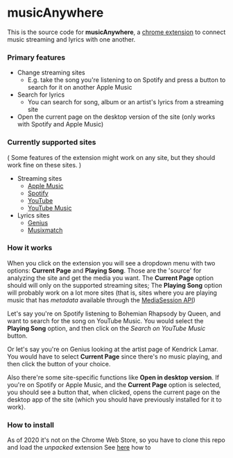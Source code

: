 # musicAnywhere

This is the source code for **musicAnywhere**, a [chrome extension](https://support.google.com/chrome_webstore/answer/2664769) to connect music streaming and lyrics with one another.


### Primary features
* Change streaming sites
  * E.g. take the song you're listening to on Spotify and press a button to search for it on another Apple Music
* Search for lyrics
  * You can search for song, album or an artist's lyrics from a streaming site
* Open the current page on the desktop version of the site (only works with Spotify and Apple Music)


### Currently supported sites
( Some features of the extension might work on any site, but they should work fine on these sites. )
* Streaming sites
  * [Apple Music](https://music.apple.com/)
  * [Spotify](https://open.spotify.com/)
  * [YouTube](https://www.youtube.com/)
  * [YouTube Music](https://music.youtube.com/)
* Lyrics sites
  * [Genius](https://www.genius.com/)
  * [Musixmatch](https://www.musixmatch.com/)


### How it works
When you click on the extension you will see a dropdown menu with two options: **Current Page** and **Playing Song**. Those are the 'source' for analyzing the site and get the media you want. The **Current Page** option should will only on the supported streaming sites; The **Playing Song** option will probably work on a lot more sites (that is, sites where you are playing music that has *metadata* available through the [MediaSession API](https://developer.mozilla.org/en-US/docs/Web/API/Media_Session_API))

Let's say you're on Spotify listening to Bohemian Rhapsody by Queen, and want to search for the song on YouTube Music. You would select the **Playing Song** option, and then click on the *Search on YouTube Music* button.

Or let's say you're on Genius looking at the artist page of Kendrick Lamar. You would have to select **Current Page** since there's no music playing, and then click the button of your choice.

Also there're some site-specific functions like **Open in desktop version**. If you're on Spotify or Apple Music, and the **Current Page** option is selected, you should see a button that, when clicked, opens the current page on the desktop app of the site (which you should have previously installed for it to work).

### How to install
As of 2020 it's not on the Chrome Web Store, so you have to clone this repo and load the *unpacked* extension
See [here](https://developer.chrome.com/docs/extensions/mv3/getstarted/#manifest) how to